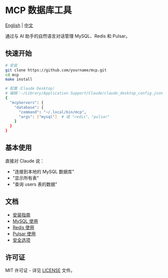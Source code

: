 # MCP 数据库工具

[English](README.md) | [中文](README_CN.md)

通过与 AI 助手的自然语言对话管理 MySQL、Redis 和 Pulsar。

## 快速开始

```bash
# 安装
git clone https://github.com/yourname/mcp.git
cd mcp
make install

# 配置（Claude Desktop）
# 编辑：~/Library/Application Support/Claude/claude_desktop_config.json
{
  "mcpServers": {
    "database": {
      "command": "~/.local/bin/mcp",
      "args": ["mysql"]  # 或 "redis"、"pulsar"
    }
  }
}
```

## 基本使用

直接对 Claude 说：
- "连接到本地的 MySQL 数据库"
- "显示所有表"
- "查询 users 表的数据"

## 文档

- [安装指南](docs/zh/installation.md)
- [MySQL 使用](docs/zh/mysql.md)
- [Redis 使用](docs/zh/redis.md)
- [Pulsar 使用](docs/zh/pulsar.md)
- [安全选项](docs/zh/security.md)

## 许可证

MIT 许可证 - 详见 [LICENSE](LICENSE) 文件。